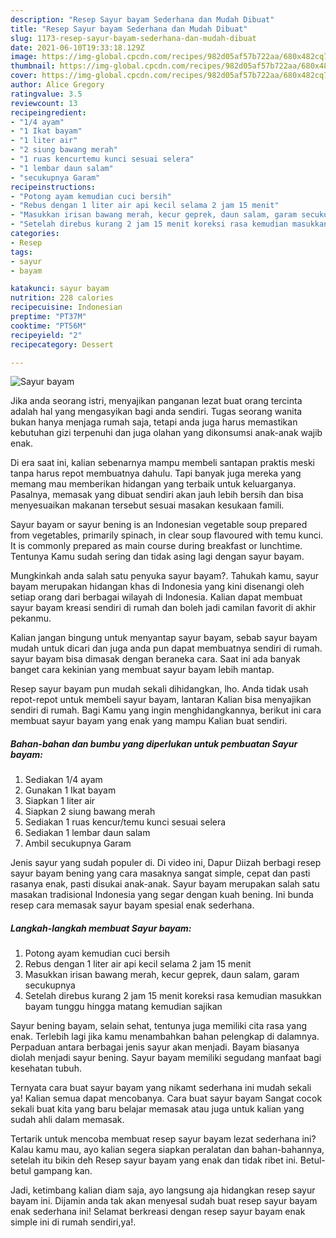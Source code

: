 ```yaml
---
description: "Resep Sayur bayam Sederhana dan Mudah Dibuat"
title: "Resep Sayur bayam Sederhana dan Mudah Dibuat"
slug: 1173-resep-sayur-bayam-sederhana-dan-mudah-dibuat
date: 2021-06-10T19:33:18.129Z
image: https://img-global.cpcdn.com/recipes/982d05af57b722aa/680x482cq70/sayur-bayam-foto-resep-utama.jpg
thumbnail: https://img-global.cpcdn.com/recipes/982d05af57b722aa/680x482cq70/sayur-bayam-foto-resep-utama.jpg
cover: https://img-global.cpcdn.com/recipes/982d05af57b722aa/680x482cq70/sayur-bayam-foto-resep-utama.jpg
author: Alice Gregory
ratingvalue: 3.5
reviewcount: 13
recipeingredient:
- "1/4 ayam"
- "1 Ikat bayam"
- "1 liter air"
- "2 siung bawang merah"
- "1 ruas kencurtemu kunci sesuai selera"
- "1 lembar daun salam"
- "secukupnya Garam"
recipeinstructions:
- "Potong ayam kemudian cuci bersih"
- "Rebus dengan 1 liter air api kecil selama 2 jam 15 menit"
- "Masukkan irisan bawang merah, kecur geprek, daun salam, garam secukupnya"
- "Setelah direbus kurang 2 jam 15 menit koreksi rasa kemudian masukkan bayam tunggu hingga matang kemudian sajikan"
categories:
- Resep
tags:
- sayur
- bayam

katakunci: sayur bayam 
nutrition: 228 calories
recipecuisine: Indonesian
preptime: "PT37M"
cooktime: "PT56M"
recipeyield: "2"
recipecategory: Dessert

---
```



![Sayur bayam](https://img-global.cpcdn.com/recipes/982d05af57b722aa/680x482cq70/sayur-bayam-foto-resep-utama.jpg)

Jika anda seorang istri, menyajikan panganan lezat buat orang tercinta adalah hal yang mengasyikan bagi anda sendiri. Tugas seorang  wanita bukan hanya menjaga rumah saja, tetapi anda juga harus memastikan kebutuhan gizi terpenuhi dan juga olahan yang dikonsumsi anak-anak wajib enak.

Di era  saat ini, kalian sebenarnya mampu membeli santapan praktis meski tanpa harus repot membuatnya dahulu. Tapi banyak juga mereka yang memang mau memberikan hidangan yang terbaik untuk keluarganya. Pasalnya, memasak yang dibuat sendiri akan jauh lebih bersih dan bisa menyesuaikan makanan tersebut sesuai masakan kesukaan famili. 

Sayur bayam or sayur bening is an Indonesian vegetable soup prepared from vegetables, primarily spinach, in clear soup flavoured with temu kunci. It is commonly prepared as main course during breakfast or lunchtime. Tentunya Kamu sudah sering dan tidak asing lagi dengan sayur bayam.

Mungkinkah anda salah satu penyuka sayur bayam?. Tahukah kamu, sayur bayam merupakan hidangan khas di Indonesia yang kini disenangi oleh setiap orang dari berbagai wilayah di Indonesia. Kalian dapat membuat sayur bayam kreasi sendiri di rumah dan boleh jadi camilan favorit di akhir pekanmu.

Kalian jangan bingung untuk menyantap sayur bayam, sebab sayur bayam mudah untuk dicari dan juga anda pun dapat membuatnya sendiri di rumah. sayur bayam bisa dimasak dengan beraneka cara. Saat ini ada banyak banget cara kekinian yang membuat sayur bayam lebih mantap.

Resep sayur bayam pun mudah sekali dihidangkan, lho. Anda tidak usah repot-repot untuk membeli sayur bayam, lantaran Kalian bisa menyajikan sendiri di rumah. Bagi Kamu yang ingin menghidangkannya, berikut ini cara membuat sayur bayam yang enak yang mampu Kalian buat sendiri.

<!--inarticleads1-->

##### Bahan-bahan dan bumbu yang diperlukan untuk pembuatan Sayur bayam:

1. Sediakan 1/4 ayam
1. Gunakan 1 Ikat bayam
1. Siapkan 1 liter air
1. Siapkan 2 siung bawang merah
1. Sediakan 1 ruas kencur/temu kunci sesuai selera
1. Sediakan 1 lembar daun salam
1. Ambil secukupnya Garam


Jenis sayur yang sudah populer di. Di video ini, Dapur Diizah berbagi resep sayur bayam bening yang cara masaknya sangat simple, cepat dan pasti rasanya enak, pasti disukai anak-anak. Sayur bayam merupakan salah satu masakan tradisional Indonesia yang segar dengan kuah bening. Ini bunda resep cara memasak sayur bayam spesial enak sederhana. 

<!--inarticleads2-->

##### Langkah-langkah membuat Sayur bayam:

1. Potong ayam kemudian cuci bersih
1. Rebus dengan 1 liter air api kecil selama 2 jam 15 menit
1. Masukkan irisan bawang merah, kecur geprek, daun salam, garam secukupnya
1. Setelah direbus kurang 2 jam 15 menit koreksi rasa kemudian masukkan bayam tunggu hingga matang kemudian sajikan


Sayur bening bayam, selain sehat, tentunya juga memiliki cita rasa yang enak. Terlebih lagi jika kamu menambahkan bahan pelengkap di dalamnya. Perpaduan antara berbagai jenis sayur akan menjadi. Bayam biasanya diolah menjadi sayur bening. Sayur bayam memiliki segudang manfaat bagi kesehatan tubuh. 

Ternyata cara buat sayur bayam yang nikamt sederhana ini mudah sekali ya! Kalian semua dapat mencobanya. Cara buat sayur bayam Sangat cocok sekali buat kita yang baru belajar memasak atau juga untuk kalian yang sudah ahli dalam memasak.

Tertarik untuk mencoba membuat resep sayur bayam lezat sederhana ini? Kalau kamu mau, ayo kalian segera siapkan peralatan dan bahan-bahannya, setelah itu bikin deh Resep sayur bayam yang enak dan tidak ribet ini. Betul-betul gampang kan. 

Jadi, ketimbang kalian diam saja, ayo langsung aja hidangkan resep sayur bayam ini. Dijamin anda tak akan menyesal sudah buat resep sayur bayam enak sederhana ini! Selamat berkreasi dengan resep sayur bayam enak simple ini di rumah sendiri,ya!.

